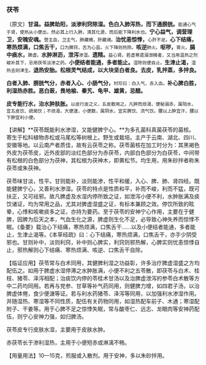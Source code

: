 ### 茯苓

〔原文〕**甘温。益脾助阳，淡渗利窍除湿。色白入肺泻热，而下通膀胱。**<small>能通心气于肾，使热从小便出，然必其上行入肺，清其化源，而后能下降利水也。</small>**宁心益气，调营理卫，安魄安魂。**<small>营主血，卫主气，肺藏魄，肝藏魂。</small>**治忧恚惊悸，**<small>心肝不足。</small>**心下结痛，寒热烦满，口焦舌干，**<small>口为脾窍，舌为心苗。火下降则热除。</small>**咳逆**<small>肺火。</small>**呕哕，**<small>胃火。</small>**膈中痰水，**<small>脾虚。</small>**水肿淋沥，泄泻**<small>渗湿。</small>**遗精。**<small>益心肾。若虚寒遗溺泄精者，又当用温热之剂峻补其下，忌用茯苓淡渗之药。</small>**小便结者能通，多者能止。**<small>湿除则便自止。</small>**生津止渴，**<small>湿热去则津生。</small>**退热安胎。松根灵气结成，以大块坚白者良。去皮，乳拌蒸，多拌良。**

**白者入肺、膀胱气分，赤者入心、小肠气分，**<small>时珍曰：白入气，赤入血。</small>**补心脾白胜，利湿热赤胜。恶白蔹，畏地榆、秦艽、龟甲、雄黄，忌醋。**

**皮专能行水，治水肿肤胀。**<small>以皮行皮之义，五皮散用之。凡肿而烦渴，便秘溺赤，属阳水，宜五皮饮、疏凿饮；不烦渴，大便溏，小便数，属阴水，宜实脾饮、流气饮。腰以上肿宜汗，腰以下肿宜利小便。</small>

【讲解】**茯苓既能利水渗湿，又能健脾宁心。**为多孔菌科真菌茯苓的菌核。寄生于松科植物赤松或马尾松等树根上。野生或栽培。主产于云南、湖北、四川、安徽等地。以云南产者质佳，故有云茯苓之称。茯苓菌核在加工时分为：其黑褐色外皮为茯苓皮，近外皮部的淡红色部分为赤茯苓，内部白色部分为白茯苓，中间带有松根的白色部分为茯神，其松根为茯神木，即黄松节。均生用，用朱砂拌者称朱茯苓或朱茯神。

茯苓味甘淡，性平。甘则能补，淡则能渗，性平和缓，入心、脾、肺、肾四经。既能健脾宁心，又善利水渗湿。茯苓的特点是性质和平，补而不峻，利而不猛，既可扶正，又可祛邪。故凡脾虚及水湿内停所致之证，如泄泻小便不利，水肿胀满及痰饮诸证，均为常用之品，尤其对脾虚湿盛之证，有标本兼顾之效。停饮所致的眩晕，心悸和咳嗽痰多之证，亦持为要药。至于茯苓的安神宁心作用，主要在于健脾，因脾为后天之本，气血生化之源，脾虚则生化不足，必导致心神失养而惊悸不眠。《备要》载治心下结痛，寒热烦满，口焦舌干……以及小便结者能通，多者能止，生津止渴等。《本草经疏》曰：心下结痛，寒热烦满，口焦舌干，亦手少阴受邪也。甘则补中，淡则利窍，补中则心脾实，利窍则邪热解，心脾实则忧恚惊悸自止，邪热解则心下结痛、寒热烦满、咳逆、口焦舌干自除。

【临证应用】茯苓常与白术同用，其健脾利湿之功益彰，许多治疗脾虚湿盛之方均配伍之。如用于脾虚水湿停滞之水肿胀满，小便不利之五苓散，即茯苓与白术、桂枝、猪苓、泽泻相配；治痰饮内停的苓桂术甘汤以及治脾虚泄泻的参苓白术散等方中二药均同用。若再与党参、甘草等补气药同用，则健脾力增，如四君子汤，以治脾虚体倦，食少便溏等证。若与利水药猪苓、泽泻等同用，以加强利水渗湿作用。并随湿热、寒湿等不同性质，配伍有关药物同用，如湿热配车前子、木通；寒湿配附子、干姜等。用于心脾不足之惊悸失眠，常与酸枣仁、远志、龙眼肉等安神药配伍，则宁心安神力强，如归脾汤。

茯苓皮专行皮肤水湿，主要用于皮肤水肿。

赤茯苓长于渗利湿热，主用于小便短赤或淋漓不畅。

【用量用法】10—15克，煎服或入散剂。用于安神，多以朱砂拌用。
